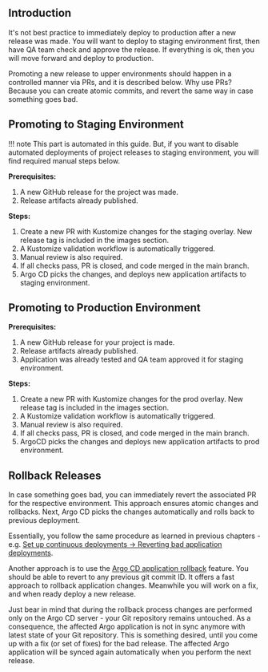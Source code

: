 ## Introduction

It's not best practice to immediately deploy to production after a new release was made. You will want to deploy to staging environment first, then have QA team check and approve the release. If everything is ok, then you will move forward and deploy to production.

Promoting a new release to upper environments should happen in a controlled manner via PRs, and it is described below. Why use PRs? Because you can create atomic commits, and revert the same way in case something goes bad.

## Promoting to Staging Environment

!!! note
    This part is automated in this guide. But, if you want to disable automated deployments of project releases to staging environment, you will find required manual steps below.

**Prerequisites:**

1. A new GitHub release for the project was made.
2. Release artifacts already published.

**Steps:**

1. Create a new PR with Kustomize changes for the staging overlay. New release tag is included in the images section.
2. A Kustomize validation workflow is automatically triggered.
3. Manual review is also required.
4. If all checks pass, PR is closed, and code merged in the main branch.
5. Argo CD picks the changes, and deploys new application artifacts to staging environment.

## Promoting to Production Environment

**Prerequisites:**

1. A new GitHub release for your project is made.
2. Release artifacts already published.
3. Application was already tested and QA team approved it for staging environment.

**Steps:**

1. Create a new PR with Kustomize changes for the prod overlay. New release tag is included in the images section.
2. A Kustomize validation workflow is automatically triggered.
3. Manual review is also required.
4. If all checks pass, PR is closed, and code merged in the main branch.
5. ArgoCD picks the changes and deploys new application artifacts to prod environment.

## Rollback Releases

In case something goes bad, you can immediately revert the associated PR for the respective environment. This approach ensures atomic changes and rollbacks. Next, Argo CD picks the changes automatically and rolls back to previous deployment.

Essentially, you follow the same procedure as learned in previous chapters - e.g. [Set up continuous deployments -> Reverting bad application deployments](setup-continuous-deployments.md#reverting-bad-application-deployments).

Another approach is to use the [Argo CD application rollback](https://argo-cd.readthedocs.io/en/stable/user-guide/commands/argocd_app_rollback/) feature. You should be able to revert to any previous git commit ID. It offers a fast approach to rollback application changes. Meanwhile you will work on a fix, and when ready deploy a new release.

Just bear in mind that during the rollback process changes are performed only on the Argo CD server - your Git repository remains untouched. As a consequence, the affected Argo application is not in sync anymore with latest state of your Git repository. This is something desired, until you come up with a fix (or set of fixes) for the bad release. The affected Argo application will be synced again automatically when you perform the next release.
